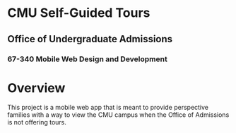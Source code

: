 # CMU Self-Guided Tours
## Office of Undergraduate Admissions
### 67-340 Mobile Web Design and Development

# Overview
This project is a mobile web app that is meant to provide perspective families with a way to view the CMU campus when the Office of Admissions is not offering tours.
